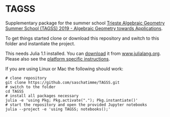 # TAGSS

Supplementary package for the summer school [Trieste Algebraic Geometry Summer School (TAGSS) 2019 - Algebraic Geometry towards Applications](http://indico.ictp.it/event/8695/).

To get things started clone or download this repository and switch to this folder and instantiate the project.

This needs Julia 1.1 installed. You can [download](https://julialang.org/downloads/) it from www.julialang.org. Please also see the [platform specific instructions](https://julialang.org/downloads/platform.html).

If you are using Linux or Mac the following should work:
```
# clone repository
git clone https://github.com/saschatimme/TAGSS.git
# switch to the folder
cd TAGSS
# install all packages necessary
julia -e 'using Pkg; Pkg.activate("."); Pkg.instantiate()'
# start the repository and open the provided Jupyter notebooks
julia --project -e 'using TAGSS; notebooks();'
```
